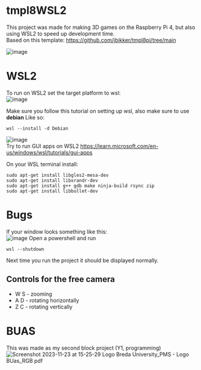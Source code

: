 
# tmpl8WSL2
This project was made for making 3D games on the Raspberry Pi 4, but also using WSL2 to speed up development time.  
Based on this template: https://github.com/jbikker/tmpl8pi/tree/main  

![image](https://github.com/OneBogdan01/tmpl8WSL2/assets/31468440/74a33389-9ad0-4102-a548-8338de2335ff)

# WSL2 
To run on WSL2 set the target platform to wsl:  
![image](https://github.com/OneBogdan01/tmpl8WSL2/assets/31468440/42b20f99-45a8-4d17-be89-c4a25601b22c)

Make sure you follow this tutorial on setting up wsl, also make sure to use **debian**
Like so:
```
wsl --install -d Debian
```

![image](https://github.com/OneBogdan01/tmpl8WSL2/assets/31468440/5ed48081-9e0a-4a35-b9e9-a1bd41287210)  
Try to run GUI apps on WSL2 https://learn.microsoft.com/en-us/windows/wsl/tutorials/gui-apps

On your WSL terminal install:
```
sudo apt-get install libgles2-mesa-dev
sudo apt-get install libxrandr-dev
sudo apt-get install g++ gdb make ninja-build rsync zip
sudo apt-get install libbullet-dev
```
# Bugs
If your window looks something like this:  
![image](https://github.com/OneBogdan01/tmpl8WSL2/assets/31468440/d96d6100-856c-430c-9e36-2ab75ddd80bc)
Open a powershell and run 
```
wsl --shutdown
```
Next time you run the project it should be displayed normally.

## Controls for the free camera
- W S - zooming
- A D - rotating horizontally
- Z C - rotating vertically
# BUAS
This was made as my second block project (Y1, programming)  
![Screenshot 2023-11-23 at 15-25-29 Logo Breda University_PMS - Logo BUas_RGB pdf](https://github.com/OneBogdan01/tmpl8WSL2/assets/31468440/f3d8586f-4fac-478e-aa49-dea7ac168f6d)


